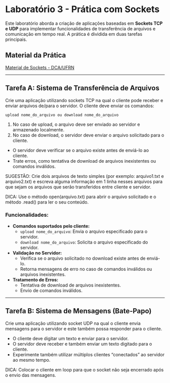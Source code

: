 # Laboratório 3 - Prática com Sockets

Este laboratório aborda a criação de aplicações baseadas em **Sockets TCP e UDP** para implementar funcionalidades de transferência de arquivos e comunicação em tempo real. A prática é dividida em duas tarefas principais.

## **Material da Prática**
[Material de Sockets - DCA/UFRN](https://www.dca.ufrn.br/~viegas/disciplinas/DCA0130/files/Sockets/)

---

## **Tarefa A: Sistema de Transferência de Arquivos**

Crie uma aplicação utilizando sockets TCP na qual o cliente pode receber e enviar arquivos de/para o servidor. 
O cliente deve enviar os comandos: 

`upload nome_do_arquivo ou download nome_do_arquivo`

1. No caso de upload, o arquivo deve ser enviado ao servidor e armazenado localmente.
2. No caso de download, o servidor deve enviar o arquivo solicitado para o cliente.

- O servidor deve verificar se o arquivo existe antes de enviá-lo ao cliente.
- Trate erros, como tentativa de download de arquivos inexistentes ou comandos inválidos.

SUGESTÃO: Crie dois arquivos de texto simples (por exemplo: arquivo1.txt e arquivo2.txt) e escreva alguma informação em 1 linha nesses arquivos para que sejam os arquivos que serão transferidos entre cliente e servidor.

DICA: Use o método open(arquivo.txt) para abrir o arquivo solicitado e o método .read() para ler o seu conteúdo.


### Funcionalidades:
- **Comandos suportados pelo cliente:**
  - `upload nome_do_arquivo`: Envia o arquivo especificado para o servidor.
  - `download nome_do_arquivo`: Solicita o arquivo especificado do servidor.
- **Validação no Servidor:**
  - Verifica se o arquivo solicitado no download existe antes de enviá-lo.
  - Retorna mensagens de erro no caso de comandos inválidos ou arquivos inexistentes.
- **Tratamento de Erros:**
  - Tentativa de download de arquivos inexistentes.
  - Envio de comandos inválidos.

---

## **Tarefa B: Sistema de Mensagens (Bate-Papo)**

Crie uma aplicação utilizando socket UDP na qual o cliente envia mensagens para o servidor e este também possa responder para o cliente.

- O cliente deve digitar um texto e enviar para o servidor.
- O servidor deve receber e também enviar um texto digitado para o cliente.
- Experimente também utilizar múltiplos clientes “conectados” ao servidor ao mesmo tempo.

DICA: Colocar o cliente em loop para que o socket não seja encerrado após o envio das mensagens.

